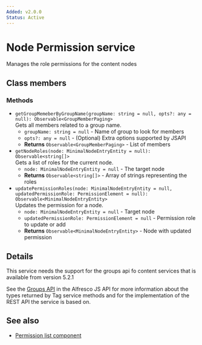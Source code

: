 ```yaml
---
Added: v2.0.0
Status: Active
---
```


# Node Permission service

Manages the role permissions for the content nodes

## Class members

### Methods

-   `getGroupMemeberByGroupName(groupName: string = null, opts?: any = null): Observable<GroupMemberPaging>`<br/>
    Gets all members related to a group name.
    -   `groupName: string = null` -  Name of group to look for members
    -   `opts?: any = null` - (Optional) Extra options supported by JSAPI
    -   **Returns** `Observable<GroupMemberPaging>` - List of members
-   `getNodeRoles(node: MinimalNodeEntryEntity = null): Observable<string[]>`<br/>
    Gets a list of roles for the current node.
    -   `node: MinimalNodeEntryEntity = null` -  The target node
    -   **Returns** `Observable<string[]>` - Array of strings representing the roles
-   `updatePermissionRoles(node: MinimalNodeEntryEntity = null, updatedPermissionRole: PermissionElement = null): Observable<MinimalNodeEntryEntity>`<br/>
    Updates the permission for a node.
    -   `node: MinimalNodeEntryEntity = null` -  Target node
    -   `updatedPermissionRole: PermissionElement = null` -  Permission role to update or add
    -   **Returns** `Observable<MinimalNodeEntryEntity>` - Node with updated permission

## Details

This service needs the support for the groups api fo content services that is available from version 5.2.1

See the
[Groups API](https://github.com/Alfresco/alfresco-js-api/blob/master/src/alfresco-core-rest-api/docs/GroupssApi.md)
in the Alfresco JS API for more information about the types returned by Tag
service methods and for the implementation of the REST API the service is
based on.

## See also

-   [Permission list component](permission-list.component.md)
